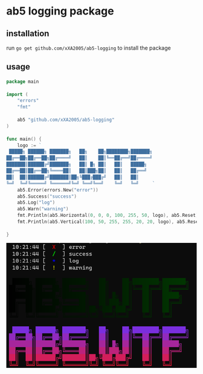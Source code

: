 # ab5 logging package

## installation

run `go get github.com/xXA2005/ab5-logging` to install the package

## usage

```go
package main

import (
	"errors"
	"fmt"

	ab5 "github.com/xXA2005/ab5-logging"
)

func main() {
	logo := `
 █████╗ ██████╗ ███████╗   ██╗    ██╗████████╗███████╗
██╔══██╗██╔══██╗██╔════╝   ██║    ██║╚══██╔══╝██╔════╝
███████║██████╔╝███████╗   ██║ █╗ ██║   ██║   █████╗
██╔══██║██╔══██╗╚════██║   ██║███╗██║   ██║   ██╔══╝
██║  ██║██████╔╝███████║██╗╚███╔███╔╝   ██║   ██║
╚═╝  ╚═╝╚═════╝ ╚══════╝╚═╝ ╚══╝╚══╝    ╚═╝   ╚═╝     `
	ab5.Error(errors.New("error"))
	ab5.Success("success")
	ab5.Log("log")
	ab5.Warn("warning")
	fmt.Println(ab5.Horizontal(0, 0, 0, 100, 255, 50, logo), ab5.Reset) // from (0,0,0) to (100,255,50)
	fmt.Println(ab5.Vertical(100, 50, 255, 255, 20, 20, logo), ab5.Reset) // from (100,50,255) to (255,20,20)

}

```

<img src="./ss.png">
